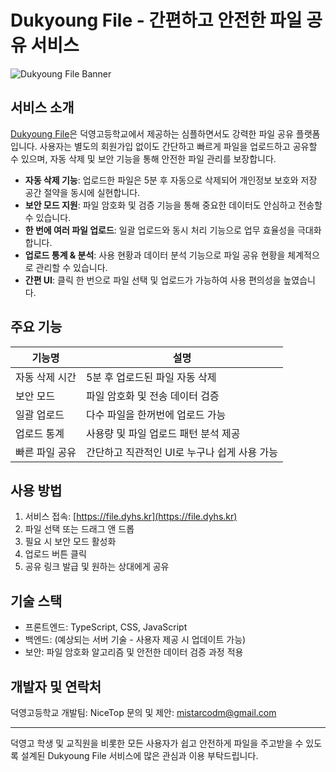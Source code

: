 # Dukyoung File - 간편하고 안전한 파일 공유 서비스

![Dukyoung File Banner](https://i.namu.wiki/i/ObQ4LgeNZBe9Mz-E8da2_QVnq2TP-xoSU0cNj9m3c5rnVv0k1ag1X9W9a28WTtUTeksCmHmOFhBjtyBrgR3k-Q.png) <!-- 필요 시 이미지 추가 -->

## 서비스 소개

[Dukyoung File](https://file.dyhs.kr)은 덕영고등학교에서 제공하는 심플하면서도 강력한 파일 공유 플랫폼입니다. 사용자는 별도의 회원가입 없이도 간단하고 빠르게 파일을 업로드하고 공유할 수 있으며, 자동 삭제 및 보안 기능을 통해 안전한 파일 관리를 보장합니다.

- **자동 삭제 기능**: 업로드한 파일은 5분 후 자동으로 삭제되어 개인정보 보호와 저장 공간 절약을 동시에 실현합니다.
- **보안 모드 지원**: 파일 암호화 및 검증 기능을 통해 중요한 데이터도 안심하고 전송할 수 있습니다.
- **한 번에 여러 파일 업로드**: 일괄 업로드와 동시 처리 기능으로 업무 효율성을 극대화합니다.
- **업로드 통계 & 분석**: 사용 현황과 데이터 분석 기능으로 파일 공유 현황을 체계적으로 관리할 수 있습니다.
- **간편 UI**: 클릭 한 번으로 파일 선택 및 업로드가 가능하여 사용 편의성을 높였습니다.

## 주요 기능

| 기능명          | 설명                                      |
| -------------- | --------------------------------------- |
| 자동 삭제 시간    | 5분 후 업로드된 파일 자동 삭제                  |
| 보안 모드        | 파일 암호화 및 전송 데이터 검증                   |
| 일괄 업로드      | 다수 파일을 한꺼번에 업로드 가능                   |
| 업로드 통계      | 사용량 및 파일 업로드 패턴 분석 제공                |
| 빠른 파일 공유   | 간단하고 직관적인 UI로 누구나 쉽게 사용 가능          |

## 사용 방법

1. 서비스 접속: [https://file.dyhs.kr](https://file.dyhs.kr)
2. 파일 선택 또는 드래그 앤 드롭
3. 필요 시 보안 모드 활성화
4. 업로드 버튼 클릭
5. 공유 링크 발급 및 원하는 상대에게 공유

## 기술 스택

- 프론트엔드: TypeScript, CSS, JavaScript
- 백엔드: (예상되는 서버 기술 - 사용자 제공 시 업데이트 가능)
- 보안: 파일 암호화 알고리즘 및 안전한 데이터 검증 과정 적용

## 개발자 및 연락처

덕영고등학교 개발팀: NiceTop
문의 및 제안: mistarcodm@gmail.com

---

덕영고 학생 및 교직원을 비롯한 모든 사용자가 쉽고 안전하게 파일을 주고받을 수 있도록 설계된 Dukyoung File 서비스에 많은 관심과 이용 부탁드립니다.

